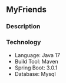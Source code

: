 ## MyFriends
### Description

### Technology
* Language: Java 17
* Build Tool: Maven
* Spring Boot: 3.0.1
* Database: Mysql
